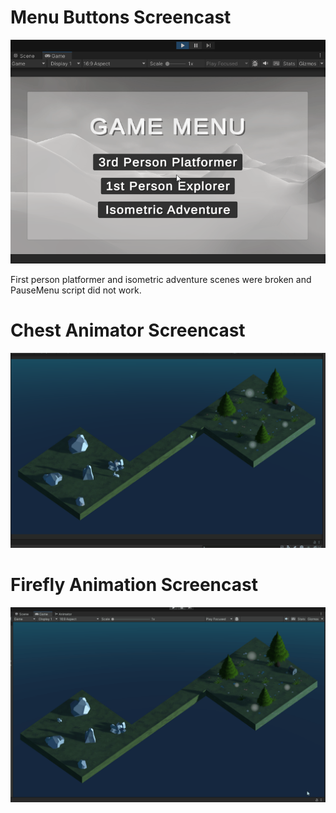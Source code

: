 # Menu Buttons Screencast
![](sceneLoader-screencast.gif)

First person platformer and isometric adventure scenes were broken and PauseMenu script did not work.

# Chest Animator Screencast
![](chest_animator_screencast.gif)

# Firefly Animation Screencast
![](7.3_firefly_animation.gif)

